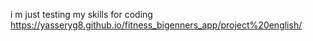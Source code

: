 i m just testing my skills for coding 
https://yasseryg8.github.io/fitness_bigenners_app/project%20english/
